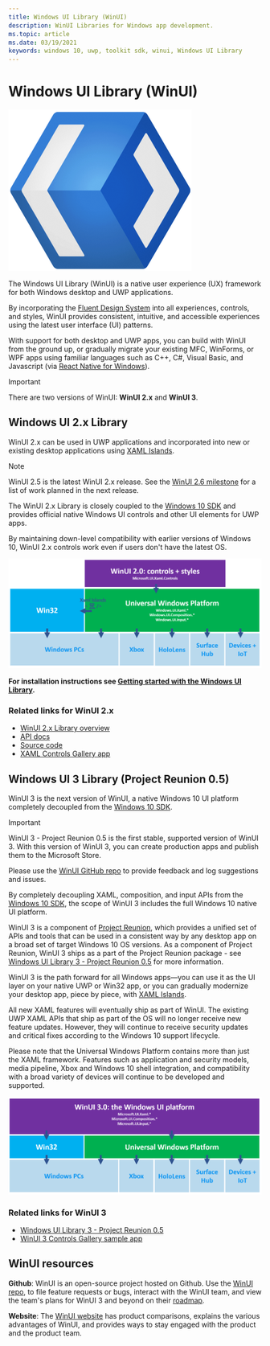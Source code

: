 ```yaml
---
title: Windows UI Library (WinUI)
description: WinUI Libraries for Windows app development. 
ms.topic: article
ms.date: 03/19/2021
keywords: windows 10, uwp, toolkit sdk, winui, Windows UI Library
---
```


# Windows UI Library (WinUI)

![WinUI logo](../images/logo-winui.png)

The Windows UI Library (WinUI) is a native user experience (UX) framework for both Windows desktop and UWP applications.

By incorporating the [Fluent Design System](https://www.microsoft.com/design/fluent/#/) into all experiences, controls, and styles, WinUI provides consistent, intuitive, and accessible experiences using the latest user interface (UI) patterns.

With support for both desktop and UWP apps, you can build with WinUI from the ground up, or gradually migrate your existing MFC, WinForms, or WPF apps using familiar languages such as C++, C#, Visual Basic, and Javascript (via [React Native for Windows](https://microsoft.github.io/react-native-windows/)).

> [!Important]
> There are two versions of WinUI: **WinUI 2.x** and **WinUI 3**.

## Windows UI 2.x Library

WinUI 2.x can be used in UWP applications and incorporated into new or existing desktop applications using [XAML Islands](../desktop/modernize/xaml-islands.md).

> [!NOTE]
> WinUI 2.5 is the latest WinUI 2.x release. See the [WinUI 2.6 milestone](https://github.com/microsoft/microsoft-ui-xaml/milestone/11) for a list of work planned in the next release.

The WinUI 2.x Library is closely coupled to the [Windows 10 SDK](https://developer.microsoft.com/windows/downloads/windows-10-sdk/) and provides official native Windows UI controls and other UI elements for UWP apps.

By maintaining down-level compatibility with earlier versions of Windows 10, WinUI 2.x controls work even if users don't have the latest OS.

![WinUI 2.x platform support](../images/platforms-winui2.png)

**For installation instructions see [Getting started with the Windows UI Library](winui2/getting-started.md).**

### Related links for WinUI 2.x

- [WinUI 2.x Library overview](winui2/index.md)
- [API docs](/windows/winui/api/)
- [Source code](https://aka.ms/winui)
- [XAML Controls Gallery app](https://www.microsoft.com/p/xaml-controls-gallery/9msvh128x2zt)

## Windows UI 3 Library (Project Reunion 0.5)

WinUI 3 is the next version of WinUI, a native Windows 10 UI platform completely decoupled from the [Windows 10 SDK](https://developer.microsoft.com/windows/downloads/windows-10-sdk/).

> [!Important]
> WinUI 3 - Project Reunion 0.5 is the first stable, supported version of WinUI 3. With this version of WinUI 3, you can create production apps and publish them to the Microsoft Store.
>
> Please use the [WinUI GitHub repo](https://github.com/microsoft/microsoft-ui-xaml) to provide feedback and log suggestions and issues.

By completely decoupling XAML, composition, and input APIs from the [Windows 10 SDK](https://developer.microsoft.com/windows/downloads/windows-10-sdk/), the scope of WinUI 3 includes the full Windows 10 native UI platform.

WinUI 3 is a component of [Project Reunion](../project-reunion/index.md), which provides a unified set of APIs and tools that can be used in a consistent way by any desktop app on a broad set of target Windows 10 OS versions. As a component of Project Reunion, WinUI 3 ships as a part of the Project Reunion package - see [Windows UI Library 3 - Project Reunion 0.5](winui3/index.md) for more information.

WinUI 3 is the path forward for all Windows apps—you can use it as the UI layer on your native UWP or Win32 app, or you can gradually modernize your desktop app, piece by piece, with [XAML Islands](../desktop/modernize/xaml-islands.md).

All new XAML features will eventually ship as part of WinUI. The existing UWP XAML APIs that ship as part of the OS will no longer receive new feature updates. However, they will continue to receive security updates and critical fixes according to the Windows 10 support lifecycle.

Please note that the Universal Windows Platform contains more than just the XAML framework. Features such as application and security models, media pipeline, Xbox and Windows 10 shell integration, and compatibility with a broad variety of devices will continue to be developed and supported.

![WinUI 3 platform support](../images/platforms-winui3.png)

### Related links for WinUI 3

- [Windows UI Library 3 - Project Reunion 0.5](winui3/index.md)
- [WinUI 3 Controls Gallery sample app](https://github.com/microsoft/Xaml-Controls-Gallery/tree/winui3)

## WinUI resources

**Github**: WinUI is an open-source project hosted on Github. Use the [WinUI repo](https://github.com/microsoft/microsoft-ui-xaml), to file feature requests or bugs, interact with the WinUI team, and view the team's plans for WinUI 3 and beyond on their [roadmap](https://github.com/microsoft/microsoft-ui-xaml/blob/master/docs/roadmap.md).

**Website**: The [WinUI website](https://aka.ms/winui) has product comparisons, explains the various advantages of WinUI, and provides ways to stay engaged with the product and the product team.